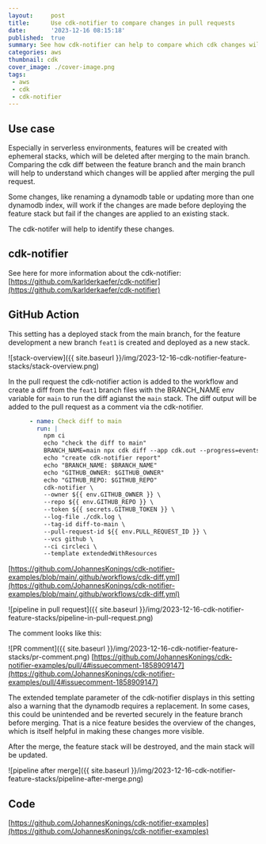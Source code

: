 ```yaml
---
layout:     post
title:      Use cdk-notifier to compare changes in pull requests
date:       '2023-12-16 08:15:18'
published:  true
summary: See how cdk-notifier can help to compare which cdk changes will be applied after merging a pull request
categories: aws
thumbnail: cdk
cover_image: ./cover-image.png
tags:
 - aws
 - cdk
 - cdk-notifier
---
```


## Use case

Especially in serverless environments, features will be created with ephemeral stacks, which will be deleted after merging to the main branch. Comparing the cdk diff between the feature branch and the main branch will help to understand which changes will be applied after merging the pull request.

Some changes, like renaming a dynamodb table or updating more than one dynamodb index, will work if the changes are made before deploying the feature stack but fail if the changes are applied to an existing stack.

The cdk-notifer will help to identify these changes.

## cdk-notifier

See here for more information about the cdk-notifier:
[https://github.com/karlderkaefer/cdk-notifier](https://github.com/karlderkaefer/cdk-notifier)

## GitHub Action

This setting has a deployed stack from the main branch, for the feature development a new branch `feat1` is created and deployed as a new stack.

![stack-overview]({{ site.baseurl }}/img/2023-12-16-cdk-notifier-feature-stacks/stack-overview.png)

In the pull request the cdk-notifier action is added to the workflow and create a diff from the `feat1` branch files with the BRANCH_NAME env variable for `main` to run the diff agianst the `main` stack.
The diff output will be added to the pull request as a comment via the cdk-notifier.

```yaml
      - name: Check diff to main
        run: |
          npm ci  
          echo "check the diff to main"
          BRANCH_NAME=main npx cdk diff --app cdk.out --progress=events &> >(tee cdk.log)
          echo "create cdk-notifier report"
          echo "BRANCH_NAME: $BRANCH_NAME"
          echo "GITHUB_OWNER: $GITHUB_OWNER"
          echo "GITHUB_REPO: $GITHUB_REPO"
          cdk-notifier \
          --owner ${{ env.GITHUB_OWNER }} \
          --repo ${{ env.GITHUB_REPO }} \
          --token ${{ secrets.GITHUB_TOKEN }} \
          --log-file ./cdk.log \
          --tag-id diff-to-main \
          --pull-request-id ${{ env.PULL_REQUEST_ID }} \
          --vcs github \
          --ci circleci \
          --template extendedWithResources
```
[https://github.com/JohannesKonings/cdk-notifier-examples/blob/main/.github/workflows/cdk-diff.yml](https://github.com/JohannesKonings/cdk-notifier-examples/blob/main/.github/workflows/cdk-diff.yml)

![pipeline in pull request]({{ site.baseurl }}/img/2023-12-16-cdk-notifier-feature-stacks/pipeline-in-pull-request.png)

The comment looks like this:

![PR comment]({{ site.baseurl }}/img/2023-12-16-cdk-notifier-feature-stacks/pr-comment.png)
[https://github.com/JohannesKonings/cdk-notifier-examples/pull/4#issuecomment-1858909147](https://github.com/JohannesKonings/cdk-notifier-examples/pull/4#issuecomment-1858909147)

The extended template parameter of the cdk-notifier displays in this setting also a warning that the dynamodb requires a replacement.
In some cases, this could be unintended and be reverted securely in the feature branch before merging.
That is a nice feature besides the overview of the changes, which is itself helpful in making these changes more visible.

After the merge, the feature stack will be destroyed, and the main stack will be updated.

![pipeline after merge]({{ site.baseurl }}/img/2023-12-16-cdk-notifier-feature-stacks/pipeline-after-merge.png)


## Code

[https://github.com/JohannesKonings/cdk-notifier-examples](https://github.com/JohannesKonings/cdk-notifier-examples)

